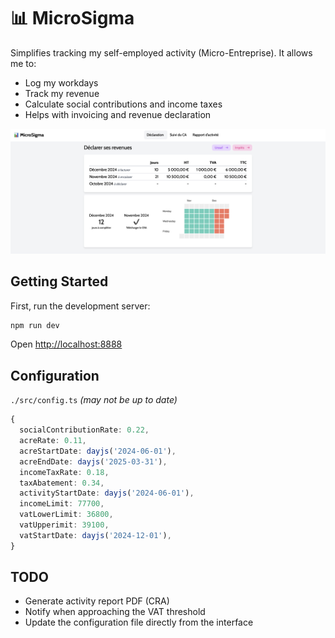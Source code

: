 # 📊 MicroSigma

Simplifies tracking my self-employed activity (Micro-Entreprise). It allows me to:

- Log my workdays
- Track my revenue
- Calculate social contributions and income taxes
- Helps with invoicing and revenue declaration

![screenshot](screenshot.png)

## Getting Started

First, run the development server:

```bash
npm run dev
```

Open [http://localhost:8888](http://localhost:8888)

## Configuration

`./src/config.ts` _(may not be up to date)_

```typescript
{
  socialContributionRate: 0.22,
  acreRate: 0.11,
  acreStartDate: dayjs('2024-06-01'),
  acreEndDate: dayjs('2025-03-31'),
  incomeTaxRate: 0.18,
  taxAbatement: 0.34,
  activityStartDate: dayjs('2024-06-01'),
  incomeLimit: 77700,
  vatLowerLimit: 36800,
  vatUpperimit: 39100,
  vatStartDate: dayjs('2024-12-01'),
}
```

## TODO

- Generate activity report PDF (CRA)
- Notify when approaching the VAT threshold
- Update the configuration file directly from the interface
